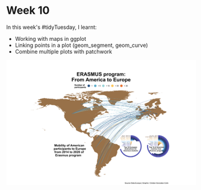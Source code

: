 # Week 10

In this week's \#tidyTuesday, I learnt:

 - Working with maps in ggplot 
 - Linking points in a plot (geom_segment, geom_curve)
 - Combine multiple plots with patchwork

![](tidyTuesday_week10.png)
